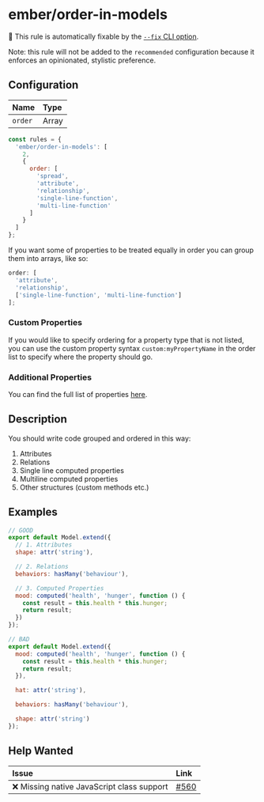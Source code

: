 # ember/order-in-models

🔧 This rule is automatically fixable by the [`--fix` CLI option](https://eslint.org/docs/latest/user-guide/command-line-interface#--fix).

<!-- end auto-generated rule header -->

Note: this rule will not be added to the `recommended` configuration because it enforces an opinionated, stylistic preference.

## Configuration

<!-- begin auto-generated rule options list -->

| Name    | Type  |
| :------ | :---- |
| `order` | Array |

<!-- end auto-generated rule options list -->

```js
const rules = {
  'ember/order-in-models': [
    2,
    {
      order: [
        'spread',
        'attribute',
        'relationship',
        'single-line-function',
        'multi-line-function'
      ]
    }
  ]
};
```

If you want some of properties to be treated equally in order you can group them into arrays, like so:

```js
order: [
  'attribute',
  'relationship',
  ['single-line-function', 'multi-line-function']
];
```

### Custom Properties

If you would like to specify ordering for a property type that is not listed, you can use the custom property syntax `custom:myPropertyName` in the order list to specify where the property should go.

### Additional Properties

You can find the full list of properties [here](../../lib/utils/property-order.js#L10).

## Description

You should write code grouped and ordered in this way:

1. Attributes
2. Relations
3. Single line computed properties
4. Multiline computed properties
5. Other structures (custom methods etc.)

## Examples

```js
// GOOD
export default Model.extend({
  // 1. Attributes
  shape: attr('string'),

  // 2. Relations
  behaviors: hasMany('behaviour'),

  // 3. Computed Properties
  mood: computed('health', 'hunger', function () {
    const result = this.health * this.hunger;
    return result;
  })
});
```

```js
// BAD
export default Model.extend({
  mood: computed('health', 'hunger', function () {
    const result = this.health * this.hunger;
    return result;
  }),

  hat: attr('string'),

  behaviors: hasMany('behaviour'),

  shape: attr('string')
});
```

## Help Wanted

| Issue | Link |
| :-- | :-- |
| ❌ Missing native JavaScript class support | [#560](https://github.com/ember-cli/eslint-plugin-ember/issues/560) |
